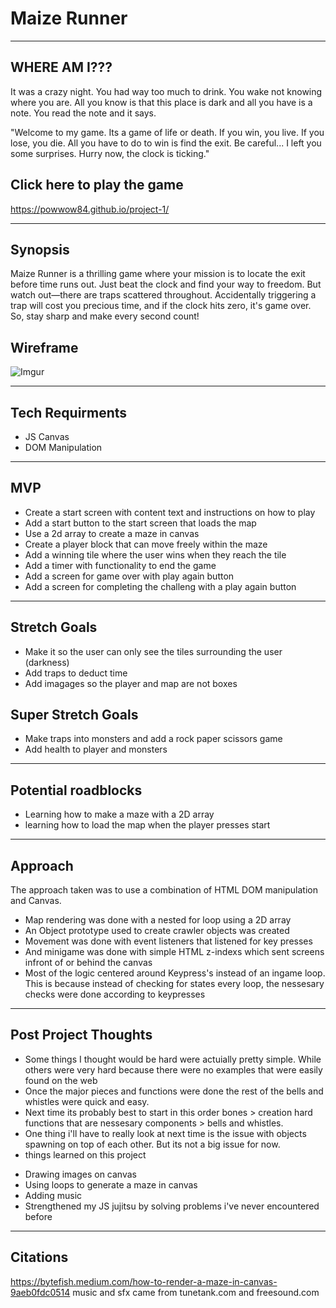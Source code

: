 # Maize Runner
------------------------------------------------------------------------
## WHERE AM I??? 

It was a crazy night. You had way too much to drink. You wake not knowing where you are. All you know is that this place is dark and all you have is a note. You read the note and it says. 

"Welcome to my game. Its a game of life or death. If you win, you live.  If you lose, you die. All you have to do to win is find the exit. Be careful... I left you some surprises. Hurry now, the clock is ticking."

## Click here to play the game

https://powwow84.github.io/project-1/

------------------------------------------------------------------------
## Synopsis

Maize Runner is a thrilling game where your mission is to locate the exit before time runs out. Just beat the clock and find your way to freedom. But watch out—there are traps scattered throughout. Accidentally triggering a trap will cost you precious time, and if the clock hits zero, it's game over. So, stay sharp and make every second count!

## Wireframe

![Imgur](https://i.imgur.com/k9IzCpR.png)

------------------------------------------------------------------------
## Tech Requirments

* JS Canvas
* DOM Manipulation
------------------------------------------------------------------------
## MVP

* Create a start screen with content text and instructions on how to play
* Add a start button to the start screen that loads the map
* Use a 2d array to create a maze in canvas
* Create a player block that can move freely within the maze
* Add a winning tile where the user wins when they reach the tile
* Add a timer with functionality to end the game
* Add a screen for game over with play again button
* Add a screen for completing the challeng with a play again button

-------------------------------------------------------------------------
## Stretch Goals

* Make it so the user can only see the tiles surrounding the user (darkness)
* Add traps to deduct time
* Add imagages so the player and map are not boxes 

## Super Stretch Goals

* Make traps into monsters and add a rock paper scissors game
* Add health to player and monsters

--------------------------------------------------------------------------
## Potential roadblocks

* Learning how to make a maze with a 2D array
* learning how to load the map when the player presses start

--------------------------------------------------------------------------
## Approach

The approach taken was to use a combination of HTML DOM manipulation and Canvas. 

- Map rendering was done with a nested for loop using a 2D array
- An Object prototype used to create crawler objects was created
- Movement was done with event listeners that listened for key presses
- And minigame was done with simple HTML z-indexs which sent screens infront of or behind the canvas
- Most of the logic centered around Keypress's instead of an ingame loop. This is because instead of checking for states every loop, the nessesary checks were done according to keypresses

---------------------------------------------------------------------------
## Post Project Thoughts

* Some things I thought would be hard were actuially pretty simple. While others were very hard because there were no examples that were easily found on the web
* Once the major pieces and functions were done the rest of the bells and whistles were quick and easy.
* Next time its probably best to start in this order bones > creation hard functions that are nessesary components > bells and whistles.
* One thing i'll have to really look at next time is the issue with objects spawning on top of each other. But its not a big issue for now.
* things learned on this project
- Drawing images on canvas
- Using loops to generate a maze in canvas
- Adding music
- Strengthened my JS jujitsu by solving problems i've never encountered before

---------------------------------------------------------------------------
## Citations

https://bytefish.medium.com/how-to-render-a-maze-in-canvas-9aeb0fdc0514
music and sfx came from tunetank.com and freesound.com




